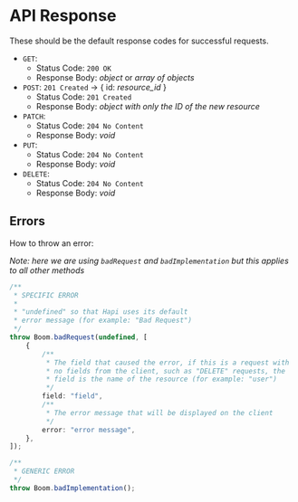 # API Response

These should be the default response codes for successful requests.

- `GET`:
  - Status Code: `200 OK`
  - Response Body: *object* or *array of objects*
- `POST`: `201 Created` -> { id: *resource_id* }
  - Status Code: `201 Created`
  - Response Body: *object with only the ID of the new resource*
- `PATCH`:
  - Status Code: `204 No Content`
  - Response Body: *void*
- `PUT`:
  - Status Code: `204 No Content`
  - Response Body: *void*
- `DELETE`:
  - Status Code: `204 No Content`
  - Response Body: *void*

## Errors

How to throw an error:

*Note: here we are using `badRequest` and `badImplementation` but this applies to all other methods*

```typescript
/**
 * SPECIFIC ERROR
 * 
 * "undefined" so that Hapi uses its default
 * error message (for example: "Bad Request")
 */
throw Boom.badRequest(undefined, [
    {
        /**
         * The field that caused the error, if this is a request with
         * no fields from the client, such as "DELETE" requests, the
         * field is the name of the resource (for example: "user")
         */
        field: "field",
        /**
         * The error message that will be displayed on the client
         */
        error: "error message",
    },
]);

/**
 * GENERIC ERROR
 */
throw Boom.badImplementation();
```
